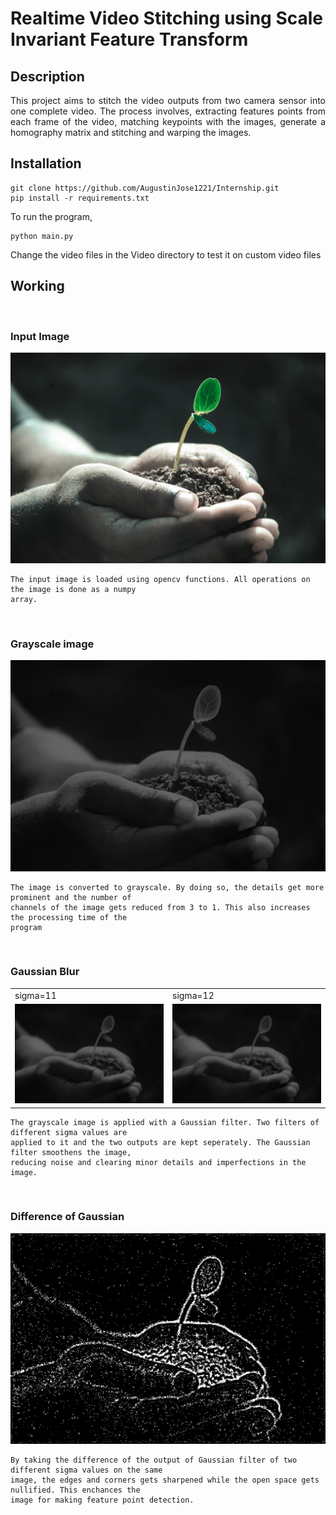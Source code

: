 # Realtime Video Stitching using Scale Invariant Feature Transform

<h2>Description</h2>
<p align="justify">This project aims to stitch the video outputs from two camera sensor into one complete video. The process involves, extracting features points from each frame of the video, matching keypoints with the images, generate a homography matrix and stitching and warping the images. </p>
<h2>Installation</h2>

```
git clone https://github.com/AugustinJose1221/Internship.git
pip install -r requirements.txt
```
To run the program,

```
python main.py
```

Change the video files in the Video directory to test it on custom video files

<h2>Working</h2>
<br>
<h3>Input Image</h3>
<img src="Test/img/test.jpg">

```
The input image is loaded using opencv functions. All operations on the image is done as a numpy
array.
```

<br>
<h3>Grayscale image</h3>
<img src="Test/img/gray1.jpg">

```
The image is converted to grayscale. By doing so, the details get more prominent and the number of 
channels of the image gets reduced from 3 to 1. This also increases the processing time of the 
program
```

<br>
<h3>Gaussian Blur</h3>
<table>
  <tr>
    <td>sigma=11</td>
    <td>sigma=12</td>
  </tr>
  <tr>
    <td><img src="Test/img/GrayBlur2.jpg" width="500"></td>
    <td><img src="Test/img/GrayBlur2.jpg" width="500"></td>
  </tr>
 </table>
 
```
The grayscale image is applied with a Gaussian filter. Two filters of different sigma values are 
applied to it and the two outputs are kept seperately. The Gaussian filter smoothens the image, 
reducing noise and clearing minor details and imperfections in the image.
```

 <br>
<h3>Difference of Gaussian</h3>
<img src="Difference/Output/GrayDiff1.jpg"></img>

```
By taking the difference of the output of Gaussian filter of two different sigma values on the same 
image, the edges and corners gets sharpened while the open space gets nullified. This enchances the 
image for making feature point detection.
```
